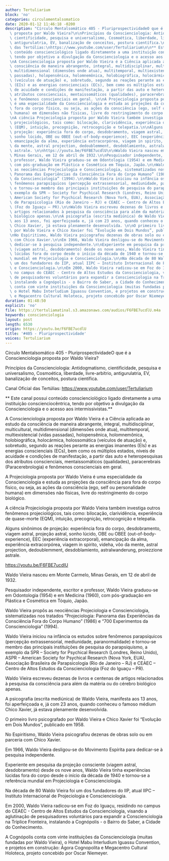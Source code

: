 ```yaml
---
author: Tertuliarium
block: 'no'
categories: circulomentalsomatico
date: 2020-01-12 11:46:18 -0200
description: "Círculo Mentalsomático 405 - PluriprospectividadeO que é a Conscienciologia\
  \ proposta por Waldo Vieira?\n\nPrincípios da Conscienciologia: Antidogmatismo,\
  \ cientificidade, pesquisa e universalismo, Cosmoética, liberdade, livre-arbítrio,\
  \ antigurulatria, EV, banalização de conceitos, postura científica.\n\nCanal Oficial\
  \ das Tertúlias:\nhttps://www.youtube.com/user/Tertuliarium\n\n** Este canal possui\
  \ conteúdo conscienciológico ligado diretamente a uma instituição conscienciocêntrica,\
  \ tendo por objetivo a divulgação da Conscienciologia e o acesso aos intermissivistas.**\n\
  \nA Conscienciologia proposta por Waldo Vieira é a Ciência aplicada ao estudo da\
  \ consciência de maneira abrangente, integral, multidisciplinar, multicultural,\
  \ multidimensional (dimensões onde atua), multitemporal, multiexistencial (vidas\
  \ passadas), holopensênica, holomnemônica, holobiográfica, holocármica, holossomática\
  \ (veículos de atuação) e, sobretudo, segundo as reações perante as energias imanentes\
  \ (EIs) e as energias conscienciais (ECs), bem como os múltiplos estados, níveis\
  \ de acuidade e condições de manifestação, a partir das auto e heteropesquisas dos\
  \ atributos conscienciais, mentaissomáticos (qualidades), paracerebrais (Paracerebrologia)\
  \ e fenômenos conscienciais em geral. \n\nA Projeciologia proposta por Waldo Vieira\
  \ é uma especialidade da Conscienciologia e estuda as projeções da consciência para\
  \ fora do corpo físico, ou seja, as ações da consciência (ego, self ou personalidade\
  \ humana) em dimensões não físicas, livre do restringimento do corpo biológico.\n\
  \nA ciência Projeciologia proposta por Waldo Vieira também investiga outros fenômenos\
  \ projeciológicos, tais como: bilocação, clarividência, experiência de quase-morte\
  \ (EQM), intuição, precognição, retrocognição e telepatia.\n\nAlguns sinônimos de\
  \ projeção: experiência fora do corpo, desdobramento, viagem astral, projeção astral,\
  \ sonho lúcido, OBE ou OBEE (out-of-body-experience), EEC (experiência extracorporal),\
  \ emancipação da alma, experiência extracorpórea, viagem in spirito, videha, vôo\
  \ da mente, astral projection, dedoublemment, desdoblamiento, astralwanderung, proiezzione\
  \ astrale. \n\nhttps://youtu.be/F6FBE7ucdlU\n\nWaldo Vieira nasceu em Monte Carmelo,\
  \ Minas Gerais, em 12 de abril de 1932.\n\nPesquisador independente, escritor e\
  \ professor, Waldo Vieira graduou-se em Odontologia (1954) e em Medicina (1960),\
  \ com pós-graduação em Plástica e Cosmética em Tóquio, Japão.\n\nWaldo Vieira propôs\
  \ as neociências Projeciologia e Conscienciologia, sistematizadas nos tratados “Projeciologia:\
  \ Panorama das Experiências da Consciência Fora do Corpo Humano” (1986) e “700 Experimentos\
  \ da Conscienciologia” (1994).\n\nWaldo Vieira iniciou na infância os estudos sobre\
  \ fenômenos parapsíquicos (percepção extrassensorial, mediunidade, paranormalidade)\
  \ e tornou-se membro das principais instituições de pesquisa do parapsiquismo, a\
  \ exemplo da SPR – Society for Psychical Research (Londres, Reino Unido), ASPR –\
  \ American Society for Psychical Research (Nova York, EUA), Associação Brasileira\
  \ de Parapsicologia (Rio de Janeiro – RJ) e CEAEC – Centro de Altos Estudos da Conscienciologia\
  \ (Foz do Iguaçu – PR).\n\nWaldo Vieira escreveu dezenas de livros e centenas de\
  \ artigos relacionados à pesquisa da consciência para além da matéria ou do cérebro\
  \ biológico apenas.\n\nA psicografia (escrita mediúnica) de Waldo Vieira, manifesta\
  \ aos 13 anos, foi aperfeiçoada e, já com 23 anos, quando conheceu o famoso médium\
  \ Chico Xavier, já estava plenamente desenvolvida. \n\nO primeiro livro psicografado\
  \ por Waldo Vieira e Chico Xavier foi “Evolução em Dois Mundos”, publicado em 1958.\n\
  \nNo Espiritismo, Waldo Vieira psicografou dezenas de obras solo ou em parceria\
  \ com Chico Xavier.\n\nEm 1966, Waldo Vieira desligou-se do Movimento Espírita para\
  \ dedicar-se à pesquisa independente.\n\nExperiente em pesquisa da projeção consciente\
  \ (viagem astral, desdobramento) desde os nove anos, Waldo Vieira tinha experiências\
  \ lúcidas fora do corpo desde o início da década de 1940 e tornou-se a referência\
  \ mundial em Projeciologia e Conscienciologia.\n\nNa década de 80 Waldo Vieira foi\
  \ um dos fundadores do IIP, atual IIPC – Instituto Internacional de Projeciologia\
  \ e Conscienciologia.\n\nEm 2000, Waldo Vieira radicou-se em Foz do Iguaçu, residindo\
  \ no campus do CEAEC - Centro de Altos Estudos da Conscienciologia, visando a aglutinação\
  \ de pesquisadores voluntários para expandir a Conscienciologia na Tríplice Fronteira,\
  \ instalando a Cognópolis - o Bairro do Saber, a Cidade do Conhecimento.\n\nA Cognópolis\
  \ conta com vinte instituições da Conscienciologia (muitas fundadas por Waldo Vieira),\
  \ o Hotel Mabu Interludium Iguassu Convention, e projetos em construção: Ágora Cognopolita\
  \ e Megacentro Cultural Holoteca, projeto concebido por Oscar Niemeyer."
duration: 01:48:50
explicit: 'no'
file: https://tertuliamatinal.s3.amazonaws.com/audios/F6FBE7ucdlU.m4a
keywords: conscienciologia
layout: post
length: 6530
origin: https://youtu.be/F6FBE7ucdlU
title: '#405 - Pluriprospectividade'
voices: Tertuliarium
---
```

Círculo Mentalsomático 405 - PluriprospectividadeO que é a Conscienciologia proposta por Waldo Vieira?

Princípios da Conscienciologia: Antidogmatismo, cientificidade, pesquisa e universalismo, Cosmoética, liberdade, livre-arbítrio, antigurulatria, EV, banalização de conceitos, postura científica.

Canal Oficial das Tertúlias:
https://www.youtube.com/user/Tertuliarium

** Este canal possui conteúdo conscienciológico ligado diretamente a uma instituição conscienciocêntrica, tendo por objetivo a divulgação da Conscienciologia e o acesso aos intermissivistas.**

A Conscienciologia proposta por Waldo Vieira é a Ciência aplicada ao estudo da consciência de maneira abrangente, integral, multidisciplinar, multicultural, multidimensional (dimensões onde atua), multitemporal, multiexistencial (vidas passadas), holopensênica, holomnemônica, holobiográfica, holocármica, holossomática (veículos de atuação) e, sobretudo, segundo as reações perante as energias imanentes (EIs) e as energias conscienciais (ECs), bem como os múltiplos estados, níveis de acuidade e condições de manifestação, a partir das auto e heteropesquisas dos atributos conscienciais, mentaissomáticos (qualidades), paracerebrais (Paracerebrologia) e fenômenos conscienciais em geral. 

A Projeciologia proposta por Waldo Vieira é uma especialidade da Conscienciologia e estuda as projeções da consciência para fora do corpo físico, ou seja, as ações da consciência (ego, self ou personalidade humana) em dimensões não físicas, livre do restringimento do corpo biológico.

A ciência Projeciologia proposta por Waldo Vieira também investiga outros fenômenos projeciológicos, tais como: bilocação, clarividência, experiência de quase-morte (EQM), intuição, precognição, retrocognição e telepatia.

Alguns sinônimos de projeção: experiência fora do corpo, desdobramento, viagem astral, projeção astral, sonho lúcido, OBE ou OBEE (out-of-body-experience), EEC (experiência extracorporal), emancipação da alma, experiência extracorpórea, viagem in spirito, videha, vôo da mente, astral projection, dedoublemment, desdoblamiento, astralwanderung, proiezzione astrale. 

https://youtu.be/F6FBE7ucdlU

Waldo Vieira nasceu em Monte Carmelo, Minas Gerais, em 12 de abril de 1932.

Pesquisador independente, escritor e professor, Waldo Vieira graduou-se em Odontologia (1954) e em Medicina (1960), com pós-graduação em Plástica e Cosmética em Tóquio, Japão.

Waldo Vieira propôs as neociências Projeciologia e Conscienciologia, sistematizadas nos tratados “Projeciologia: Panorama das Experiências da Consciência Fora do Corpo Humano” (1986) e “700 Experimentos da Conscienciologia” (1994).

Waldo Vieira iniciou na infância os estudos sobre fenômenos parapsíquicos (percepção extrassensorial, mediunidade, paranormalidade) e tornou-se membro das principais instituições de pesquisa do parapsiquismo, a exemplo da SPR – Society for Psychical Research (Londres, Reino Unido), ASPR – American Society for Psychical Research (Nova York, EUA), Associação Brasileira de Parapsicologia (Rio de Janeiro – RJ) e CEAEC – Centro de Altos Estudos da Conscienciologia (Foz do Iguaçu – PR).

Waldo Vieira escreveu dezenas de livros e centenas de artigos relacionados à pesquisa da consciência para além da matéria ou do cérebro biológico apenas.

A psicografia (escrita mediúnica) de Waldo Vieira, manifesta aos 13 anos, foi aperfeiçoada e, já com 23 anos, quando conheceu o famoso médium Chico Xavier, já estava plenamente desenvolvida. 

O primeiro livro psicografado por Waldo Vieira e Chico Xavier foi “Evolução em Dois Mundos”, publicado em 1958.

No Espiritismo, Waldo Vieira psicografou dezenas de obras solo ou em parceria com Chico Xavier.

Em 1966, Waldo Vieira desligou-se do Movimento Espírita para dedicar-se à pesquisa independente.

Experiente em pesquisa da projeção consciente (viagem astral, desdobramento) desde os nove anos, Waldo Vieira tinha experiências lúcidas fora do corpo desde o início da década de 1940 e tornou-se a referência mundial em Projeciologia e Conscienciologia.

Na década de 80 Waldo Vieira foi um dos fundadores do IIP, atual IIPC – Instituto Internacional de Projeciologia e Conscienciologia.

Em 2000, Waldo Vieira radicou-se em Foz do Iguaçu, residindo no campus do CEAEC - Centro de Altos Estudos da Conscienciologia, visando a aglutinação de pesquisadores voluntários para expandir a Conscienciologia na Tríplice Fronteira, instalando a Cognópolis - o Bairro do Saber, a Cidade do Conhecimento.

A Cognópolis conta com vinte instituições da Conscienciologia (muitas fundadas por Waldo Vieira), o Hotel Mabu Interludium Iguassu Convention, e projetos em construção: Ágora Cognopolita e Megacentro Cultural Holoteca, projeto concebido por Oscar Niemeyer.
